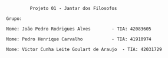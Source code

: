 		     Projeto 01 - Jantar dos Filosofos

	Grupo:

	Nome: João Pedro Rodrigues Alves 		- TIA: 42083605

	Nome: Pedro Henrique Carvalho 			- TIA: 41910974
	
	Nome: Victor Cunha Leite Goulart de Araujo 	- TIA: 42031729
